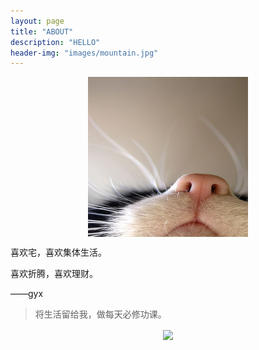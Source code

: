 ```yaml
---
layout: page
title: "ABOUT"
description: "HELLO"
header-img: "images/mountain.jpg"
---
```


<center>
    <p><img src="img/cat.png" align="center"></p>
</center>  



喜欢宅，喜欢集体生活。  

喜欢折腾，喜欢理财。

——gyx


> 将生活留给我，做每天必修功课。

<center>
    <p><img src="http://dreamofbook.qiniudn.com/hacker.png" align="center"></p>
</center>